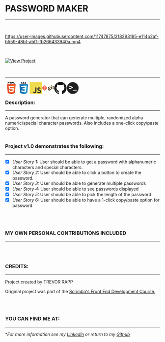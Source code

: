# PASSWORD MAKER

---

<br>

https://user-images.githubusercontent.com/11747875/218293195-e114b2af-b559-48bf-abf1-fb266433940a.mp4

<br>

[![View Project](https://user-images.githubusercontent.com/11747875/141705232-471a0b9c-ca45-4540-a1b6-740c5e1becbe.png)](https://trrapp12.github.io/password-maker/)

<br>

---

<img align="left" alt="HTML5" width="40px" src="https://raw.githubusercontent.com/github/explore/80688e429a7d4ef2fca1e82350fe8e3517d3494d/topics/html/html.png" />
<img align="left" alt="CSS3" width="40px" src="https://raw.githubusercontent.com/github/explore/80688e429a7d4ef2fca1e82350fe8e3517d3494d/topics/css/css.png" />
<img align="left" alt="JavaScript" width="40px" src="https://raw.githubusercontent.com/github/explore/80688e429a7d4ef2fca1e82350fe8e3517d3494d/topics/javascript/javascript.png" />
<img align="left" alt="Git" width="40px" src="https://raw.githubusercontent.com/github/explore/80688e429a7d4ef2fca1e82350fe8e3517d3494d/topics/git/git.png" />
<img align="left" alt="GitHub" width="40px" src="https://raw.githubusercontent.com/github/explore/78df643247d429f6cc873026c0622819ad797942/topics/github/github.png" />
<img align="left" alt="Terminal" width="40px" src="https://raw.githubusercontent.com/github/explore/80688e429a7d4ef2fca1e82350fe8e3517d3494d/topics/terminal/terminal.png" />

<br>
<br>

### Description:
---

A password generator that can generate multiple, randomized alpha-numeric/special character passwords.  Also includes a one-click copy/paste option.
<br/>
<br/>

### Project v1.0 demonstrates the following:
---

- [X] <em>User Story 1: </em> User should be able to get a password with alphanumeric characters and special characters.
- [X] <em>User Story 2: </em> User should be able to click a button to create the password.
- [X] <em>User Story 3: </em> User should be able to generate multiple passwords
- [X] <em>User Story 4: </em> User should be able to see passwords displayed
- [X] <em>User Story 5: </em> User should be able to pick the length of the password
- [X] <em>User Story 6: </em> User should be able to have a 1-click copy/paste option for password

<br/>
<br/>

### MY OWN PERSONAL CONTRIBUTIONS INCLUDED
---



<br/>
<br/>

### CREDITS: 
---

Project created by TREVOR RAPP

Original project was part of the <a href="https://scrimba.com/learn/frontend"> Scrimba's Front End Development Course.</a>

<br/>
<br/>


### YOU CAN FIND ME AT:
---

\**For more information see my [LinkedIn](https://www.linkedin.com/in/trevor-rapp-042a1037) or return to my [Github](https://github.com/trrapp12)*

